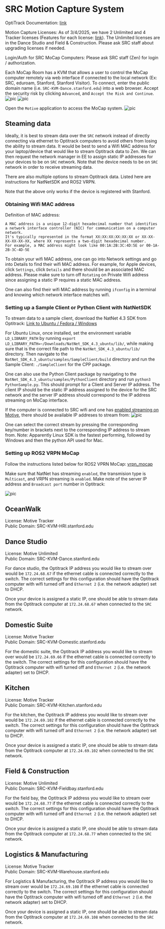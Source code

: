 # SRC Motion Capture System
OptiTrack Documentation: [link](https://docs.optitrack.com/)

Motion Capture Licenses: As of 3/4/2025, we have 2 Unlimited and 4 Tracker licenses (Features for each license: [link](https://optitrack.com/software/motive/pricing.html)). The Unlimited licenses are in the Dance Studio and Field & Construction. Please ask SRC staff about upgrading licenses if needed.

Login/Auth for SRC MoCap Computers: Please ask SRC staff (Zen) for login / authorization.

Each MoCap Room has a KVM that allows a user to control the MoCap computer remotely via web interface if connected to the local network (Ex: SRC, eduroam, Stanford, Stanford Visitor). To connect, enter the public domain name (i.e. ```SRC-KVM-Dance.stanford.edu```) into a web browser. Accept the security risk by clicking ```Advanced```, and ```Accept the Risk and Continue```.
![pic](/images/security.png "Security")
![pic](/images/tiny_pilot.png "Tiny Pilot")

Open the ```Motive``` application to access the MoCap system.
![pic](/images/motive_1.png "Motive 1")

## Steaming data
Ideally, it is best to stream data over the ```SRC``` network instead of directly connecting via ethernet to Optitrack computers to avoid others from losing the ability to stream data. It would be best to send a Wifi MAC address for your laptop/device that would like to stream Optitrack data to Zen. We can then request the network manager in EE to assign static IP addresses for your devices to be on ```SRC``` network. Note that the device needs to be on ```SRC``` network in order to receive streaming data.

There are also multiple options to stream Optitrack data. Listed here are instructions for NatNetSDK and ROS2 VRPN.

Note that the above only works if the device is registered with Stanford.

### Obtaining Wifi MAC address
Definition of MAC address:
```
A MAC address is a unique 12-digit hexadecimal number that identifies a network interface controller (NIC) for communication on a computer network.
It's typically represented in the format XX:XX:XX:XX:XX:XX or XX-XX-XX-XX-XX-XX, where XX represents a two-digit hexadecimal number.
For example, a MAC address might look like 00:1A:2B:3C:4D:5E or 00-1A-2B-3C-4D-5E
```
To obtain your wifi MAC address, one can go into Network settings and go into Details to find their wifi MAC address. For example, for Apple devices, click ```Settings```, click ```Details``` and there should be an associated MAC address. Please make sure to turn off ```Rotating``` on Private Wifi address since assigning a static IP requires a static MAC address.

One can also find their wifi MAC address by running ```ifconfig``` in a terminal and knowing which network interface matches wifi.

### Setting up a Sample Client or Python Client with NatNetSDK
To stream data to a sample client, download the NatNet 4.3 SDK from Optitrack: [Link to Ubuntu / Fedora / Windows](https://optitrack.com/support/downloads/developer-tools.html)

For Ubuntu Linux, once installed, set the environment variable ```LD_LIBRARY_PATH``` by running ```export LD_LIBRARY_PATH=~/Downloads/NatNet_SDK_4.3_ubuntu/lib/```, while making sure that is the correct file path to the ```NatNet_SDK_4.3_ubuntu/lib/``` directory. Then navigate to the ```NatNet_SDK_4.3_ubuntu/samples/SampleClient/build``` directory and run the Sample Client: ```./SampleClient``` for the CPP package. 

One can also use the Python Client package by navigating to the ```NatNet_SDK_4.3_ubuntu/samples/PythonClient``` directory and run ```python3 PythonSample.py```. This should prompt for a Client and Server IP address. The client IP should be the static IP address assigned to the device for the SRC network and the server IP address should correspond to the IP address streaming on MoCap interface.

If the computer is connected to SRC wifi and one has [enabled streaming on Motive](https://docs.optitrack.com/motive/data-streaming#streaming-settings), there should be available IP addreses to stream from:
![pic](/images/sampleclientstream1.png "SampleClient Stream")

One can select the correct stream by pressing the corresponding key/number in brackets next to the corresponding IP address to stream from. Note: Apparently Linux SDK is the fastest performing, followed by Windows and then the python API used for Mac.

### Setting up ROS2 VRPN MoCap
Follow the instructions listed below for ROS2 VPRN MoCap: [vrpn_mocap](https://github.com/alvinsunyixiao/vrpn_mocap)

Make sure that NatNet has streaming ```enabled```, the transmision type is ```Multicast```, and VRPN streaming is ```enabled```. Make note of the server IP address and ```Broadcast port``` number in Optitrack: 

![pic](/images/vrpn_image.png "VRPN Enabled Streaming")



## OceanWalk
License: Motive Tracker\
Public Domain: SRC-KVM-HRI.stanford.edu

## Dance Studio
License: Motive Unlimited\
Public Domain: SRC-KVM-Dance.stanford.edu

For dance studio, the Optitrack IP address you would like to stream over would be ```172.24.68.67``` if the ethernet cable is connected correctly to the switch. The correct settings for this configuration should have the Optitrack computer with wifi turned off and ```Ethernet 2``` (i.e. the network adapter) set to DHCP.

Once your device is assigned a static IP, one should be able to stream data from the Optitrack computer at ```172.24.68.67``` when connected to the ```SRC``` network.

## Domestic Suite
License: Motive Tracker\
Public Domain: SRC-KVM-Domestic.stanford.edu

For the domestic suite, the Optitrack IP address you would like to stream over would be ```172.24.69.66``` if the ethernet cable is connected correctly to the switch. The correct settings for this configuration should have the Optitrack computer with wifi turned off and ```Ethernet 2``` (i.e. the network adapter) set to DHCP.

## Kitchen
License: Motive Tracker\
Public Domain: SRC-KVM-Kitchen.stanford.edu

For the kitchen, the Optitrack IP address you would like to stream over would be ```172.24.69.102``` if the ethernet cable is connected correctly to the switch. The correct settings for this configuration should have the Optitrack computer with wifi turned off and ```Ethernet 2``` (i.e. the network adapter) set to DHCP.

Once your device is assigned a static IP, one should be able to stream data from the Optitrack computer at ```172.24.69.102``` when connected to the ```SRC``` network.


## Field & Construction
License: Motive Unlimited\
Public Domain: SRC-KVM-Fieldbay.stanford.edu

For the field bay, the Optitrack IP address you would like to stream over would be ```172.24.68.77``` if the ethernet cable is connected correctly to the switch. The correct settings for this configuration should have the Optitrack computer with wifi turned off and ```Ethernet 2``` (i.e. the network adapter) set to DHCP.

Once your device is assigned a static IP, one should be able to stream data from the Optitrack computer at ```172.24.68.77``` when connected to the ```SRC``` network.

## Logistics & Manufacturing
License: Motive Tracker\
Public Domain: SRC-KVM-Warehouse.stanford.edu

For Logistics & Manufacturing, the Optitrack IP address you would like to stream over would be ```172.24.69.108``` if the ethernet cable is connected correctly to the switch. The correct settings for this configuration should have the Optitrack computer with wifi turned off and ```Ethernet 2``` (i.e. the network adapter) set to DHCP.

Once your device is assigned a static IP, one should be able to stream data from the Optitrack computer at ```172.24.69.108``` when connected to the ```SRC``` network.
